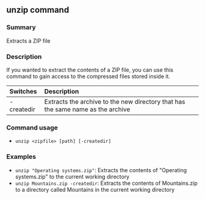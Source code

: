 ## unzip command

### Summary

Extracts a ZIP file

### Description

If you wanted to extract the contents of a ZIP file, you can use this command to gain access to the compressed files stored inside it.

| Switches | Description
|:-----------|:------------
| -createdir | Extracts the archive to the new directory that has the same name as the archive

### Command usage

* `unzip <zipfile> [path] [-createdir]`

### Examples

* `unzip "Operating systems.zip"`: Extracts the contents of "Operating systems.zip" to the current working directory
* `unzip Mountains.zip -createdir`: Extracts the contents of Mountains.zip to a directory called Mountains in the current working directory
